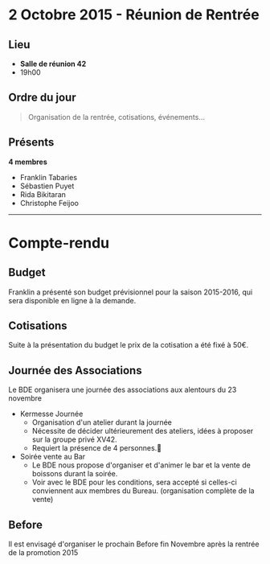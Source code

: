 2 Octobre 2015 - Réunion de Rentrée
===================================

Lieu
----
* __Salle de réunion 42__
* 19h00

Ordre du jour
-------------
> Organisation de la rentrée, cotisations, événements...

Présents
--------
**4 membres**
* Franklin Tabaries
* Sébastien Puyet
* Rida Bikitaran
* Christophe Feijoo

*************************

Compte-rendu
============

Budget
------
Franklin a présenté son budget prévisionnel pour la saison 2015-2016, qui sera disponible en ligne à la demande.

Cotisations
-----------
Suite à la présentation du budget le prix de la cotisation a été fixé à 50€.

Journée des Associations
------------------------
Le BDE organisera une journée des associations aux alentours du 23 novembre

  * Kermesse Journée 
    - Organisation d'un atelier durant la journée 
    - Nécessite de décider ultérieurement des ateliers, idées à proposer sur la groupe privé XV42.
    - Requiert la présence de 4 personnes.
  * Soirée vente au Bar
    - Le BDE nous propose d'organiser et d'animer le bar et la vente de boissons durant la soirée.
    - Voir avec le BDE pour les conditions, sera accepté si celles-ci conviennent aux membres du Bureau. (organisation complète de la vente)

Before
------
Il est envisagé d'organiser le prochain Before fin Novembre après la rentrée de la promotion 2015